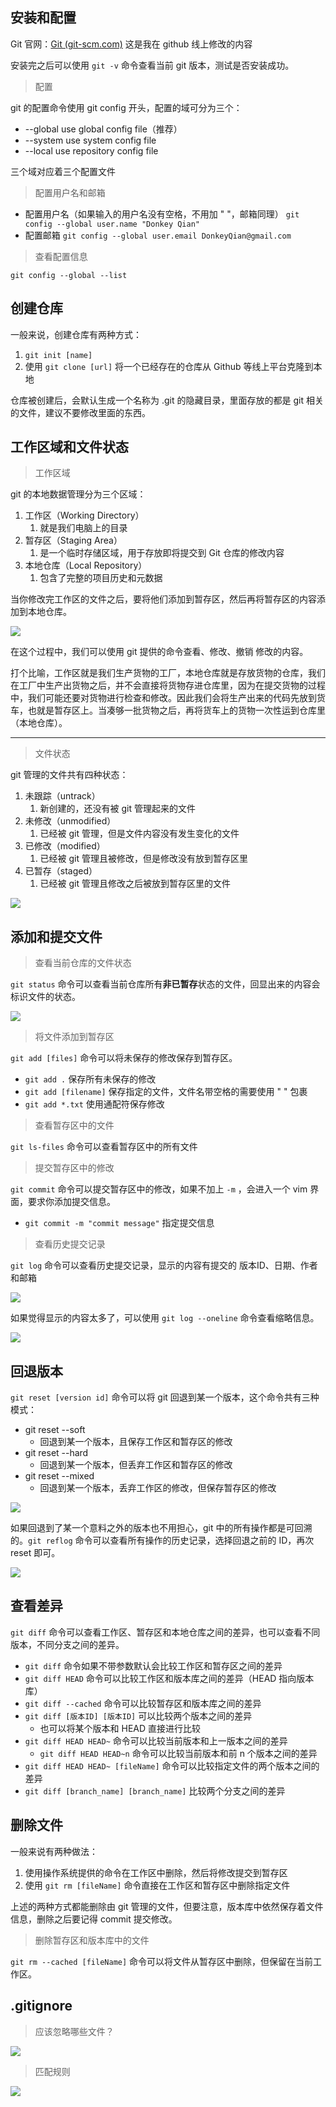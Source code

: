 ## 安装和配置

Git 官网：[Git (git-scm.com)](https://git-scm.com/)
这是我在 github 线上修改的内容

安装完之后可以使用 `git -v` 命令查看当前 git 版本，测试是否安装成功。

>配置

git 的配置命令使用 git config 开头，配置的域可分为三个：
- --global              use global config file（推荐）
- --system            use system config file
- --local                use repository config file

三个域对应着三个配置文件

> 配置用户名和邮箱

- 配置用户名（如果输入的用户名没有空格，不用加 " "，邮箱同理）
`git config --global user.name "Donkey Qian"`
- 配置邮箱
`git config --global user.email DonkeyQian@gmail.com`

> 查看配置信息

`git config --global --list`

## 创建仓库

一般来说，创建仓库有两种方式：
1. `git init [name]`
2. 使用 `git clone [url]` 将一个已经存在的仓库从 Github 等线上平台克隆到本地

仓库被创建后，会默认生成一个名称为 .git 的隐藏目录，里面存放的都是 git 相关的文件，建议不要修改里面的东西。

## 工作区域和文件状态

>工作区域

git 的本地数据管理分为三个区域：
1. 工作区（Working Directory）
	1. 就是我们电脑上的目录
2. 暂存区（Staging Area）
	1. 是一个临时存储区域，用于存放即将提交到 Git 仓库的修改内容
3. 本地仓库（Local Repository）
	1. 包含了完整的项目历史和元数据

当你修改完工作区的文件之后，要将他们添加到暂存区，然后再将暂存区的内容添加到本地仓库。

![](../../image/Pasted%20image%2020230512002708.png)

在这个过程中，我们可以使用 git 提供的命令查看、修改、撤销 修改的内容。

打个比喻，工作区就是我们生产货物的工厂，本地仓库就是存放货物的仓库，我们在工厂中生产出货物之后，并不会直接将货物存进仓库里，因为在提交货物的过程中，我们可能还要对货物进行检查和修改。因此我们会将生产出来的代码先放到货车，也就是暂存区上。当凑够一批货物之后，再将货车上的货物一次性运到仓库里（本地仓库）。

***
>文件状态

git 管理的文件共有四种状态：
1. 未跟踪（untrack）
	1. 新创建的，还没有被 git 管理起来的文件
2. 未修改（unmodified）
	1. 已经被 git 管理，但是文件内容没有发生变化的文件
3. 已修改（modified）
	1. 已经被 git 管理且被修改，但是修改没有放到暂存区里
4. 已暂存（staged）
	1. 已经被 git 管理且修改之后被放到暂存区里的文件

![](../../image/Pasted%20image%2020230512004109.png)

## 添加和提交文件

>查看当前仓库的文件状态

`git status` 命令可以查看当前仓库所有**非已暂存**状态的文件，回显出来的内容会标识文件的状态。

![](../../image/Pasted%20image%2020230512005016.png)

>将文件添加到暂存区

`git add [files]` 命令可以将未保存的修改保存到暂存区。

- `git add .` 保存所有未保存的修改
- `git add [filename]` 保存指定的文件，文件名带空格的需要使用 " " 包裹
- `git add *.txt` 使用通配符保存修改

>查看暂存区中的文件

`git ls-files` 命令可以查看暂存区中的所有文件

>提交暂存区中的修改

`git commit` 命令可以提交暂存区中的修改，如果不加上 `-m` ，会进入一个 vim 界面，要求你添加提交信息。

- `git commit -m "commit message"` 指定提交信息

>查看历史提交记录

`git log` 命令可以查看历史提交记录，显示的内容有提交的 版本ID、日期、作者和邮箱

![](../../image/Pasted%20image%2020230512010710.png)

如果觉得显示的内容太多了，可以使用 `git log --oneline` 命令查看缩略信息。

![](../../image/Pasted%20image%2020230512011125.png)

## 回退版本

`git reset [version id]` 命令可以将 git 回退到某一个版本，这个命令共有三种模式：
- git reset --soft 
	- 回退到某一个版本，且保存工作区和暂存区的修改
- git reset --hard
	- 回退到某一个版本，但丢弃工作区和暂存区的修改
- git reset --mixed
	- 回退到某一个版本，丢弃工作区的修改，但保存暂存区的修改

![](../../image/Pasted%20image%2020230512011758.png)

如果回退到了某一个意料之外的版本也不用担心，git 中的所有操作都是可回溯的。`git reflog` 命令可以查看所有操作的历史记录，选择回退之前的 ID，再次 reset 即可。

![](../../image/Pasted%20image%2020230512012753.png)

## 查看差异

`git diff` 命令可以查看工作区、暂存区和本地仓库之间的差异，也可以查看不同版本，不同分支之间的差异。

- `git diff` 命令如果不带参数默认会比较工作区和暂存区之间的差异
- `git diff HEAD` 命令可以比较工作区和版本库之间的差异（HEAD 指向版本库）
- `git diff --cached` 命令可以比较暂存区和版本库之间的差异
- `git diff [版本ID] [版本ID]` 可以比较两个版本之间的差异
	- 也可以将某个版本和 HEAD 直接进行比较
- `git diff HEAD HEAD~` 命令可以比较当前版本和上一版本之间的差异
	- `git diff HEAD HEAD~n` 命令可以比较当前版本和前 n 个版本之间的差异
- `git diff HEAD HEAD~ [fileName]` 命令可以比较指定文件的两个版本之间的差异
- `git diff [branch_name] [branch_name]` 比较两个分支之间的差异

## 删除文件

一般来说有两种做法：
1. 使用操作系统提供的命令在工作区中删除，然后将修改提交到暂存区
2. 使用 `git rm [fileName]` 命令直接在工作区和暂存区中删除指定文件

上述的两种方式都能删除由 git 管理的文件，但要注意，版本库中依然保存着文件信息，删除之后要记得 commit 提交修改。

> 删除暂存区和版本库中的文件

`git rm --cached [fileName]` 命令可以将文件从暂存区中删除，但保留在当前工作区。

## .gitignore

>应该忽略哪些文件？

![](../../image/Pasted%20image%2020230512015505.png)

>匹配规则

![](../../image/Pasted%20image%2020230512020236.png)
